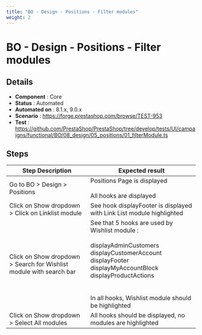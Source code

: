 ```yaml
---
title: "BO - Design - Positions - Filter modules"
weight: 2
---
```


# BO - Design - Positions - Filter modules
## Details
* **Component** : Core
* **Status** : Automated
* **Automated on** : 8.1.x, 9.0.x
* **Scenario** : https://forge.prestashop.com/browse/TEST-953
* **Test** : https://github.com/PrestaShop/PrestaShop/tree/develop/tests/UI/campaigns/functional/BO/08_design/05_positions/01_filterModule.ts

## Steps
| Step Description | Expected result |
| ----- | ----- |
| Go to BO > Design > Positions | Positions Page is displayed<br><br>All hooks are displayed |
| Click on Show dropdown > Click on Linklist module | See hook displayFooter is displayed with Link List module highlighted |
| Click on Show dropdown > Search for Wishlist module with search bar | See that 5 hooks are used by Wishlist module :<br><br>displayAdminCustomers<br>displayCustomerAccount<br>displayFooter<br>displayMyAccountBlock<br>displayProductActions<br><br><br>In all hooks, Wishlist module should be highlighted |
| Click on Show dropdown > Select All modules | All hooks should be displayed, no modules are highlighted |
